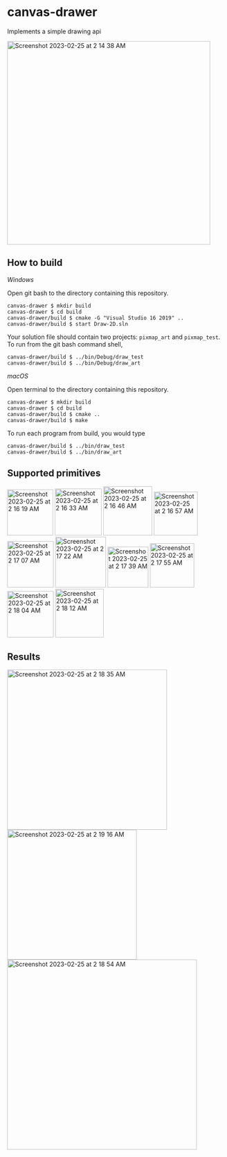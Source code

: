 # canvas-drawer

Implements a simple drawing api


<img width="469" alt="Screenshot 2023-02-25 at 2 14 38 AM" src="https://user-images.githubusercontent.com/102636198/221344227-b05d3f18-dcaa-4a76-9d30-ea65e4545ee8.png">

## How to build

*Windows*

Open git bash to the directory containing this repository.

```
canvas-drawer $ mkdir build
canvas-drawer $ cd build
canvas-drawer/build $ cmake -G "Visual Studio 16 2019" ..
canvas-drawer/build $ start Draw-2D.sln
```

Your solution file should contain two projects: `pixmap_art` and `pixmap_test`.
To run from the git bash command shell, 

```
canvas-drawer/build $ ../bin/Debug/draw_test
canvas-drawer/build $ ../bin/Debug/draw_art
```

*macOS*

Open terminal to the directory containing this repository.

```
canvas-drawer $ mkdir build
canvas-drawer $ cd build
canvas-drawer/build $ cmake ..
canvas-drawer/build $ make
```

To run each program from build, you would type

```
canvas-drawer/build $ ../bin/draw_test
canvas-drawer/build $ ../bin/draw_art
```

## Supported primitives
<img width="106" alt="Screenshot 2023-02-25 at 2 16 19 AM" src="https://user-images.githubusercontent.com/102636198/221344272-ea5de3e8-2073-46d3-9892-98c2a111febb.png">
<img width="108" alt="Screenshot 2023-02-25 at 2 16 33 AM" src="https://user-images.githubusercontent.com/102636198/221344284-eee6b278-9ba3-4e87-ae22-eefd32984c87.png">
<img width="113" alt="Screenshot 2023-02-25 at 2 16 46 AM" src="https://user-images.githubusercontent.com/102636198/221344293-9506a7d5-9709-4f05-af5f-7225fade1b07.png">
<img width="101" alt="Screenshot 2023-02-25 at 2 16 57 AM" src="https://user-images.githubusercontent.com/102636198/221344303-adaa8670-3196-41d0-8868-1407b177ba56.png">
<img width="107" alt="Screenshot 2023-02-25 at 2 17 07 AM" src="https://user-images.githubusercontent.com/102636198/221344312-f7c6b68a-763c-472a-96ac-9d266aab1a7d.png">

<img width="117" alt="Screenshot 2023-02-25 at 2 17 22 AM" src="https://user-images.githubusercontent.com/102636198/221344327-47e8c492-13b6-4cfb-8cf1-f829be8f49d9.png">
<img width="94" alt="Screenshot 2023-02-25 at 2 17 39 AM" src="https://user-images.githubusercontent.com/102636198/221344338-a06a3e26-8c25-4254-be5b-2c43b3136f60.png">
<img width="102" alt="Screenshot 2023-02-25 at 2 17 55 AM" src="https://user-images.githubusercontent.com/102636198/221344346-c1aff64f-12e6-4158-95a0-f383d768351c.png">
<img width="107" alt="Screenshot 2023-02-25 at 2 18 04 AM" src="https://user-images.githubusercontent.com/102636198/221344352-846c7549-8dc3-4cab-936a-21428b4d131f.png">
<img width="112" alt="Screenshot 2023-02-25 at 2 18 12 AM" src="https://user-images.githubusercontent.com/102636198/221344360-f8d79511-521a-48c0-9b76-8a51118f4198.png">




## Results

<img width="369" alt="Screenshot 2023-02-25 at 2 18 35 AM" src="https://user-images.githubusercontent.com/102636198/221344372-feed9736-b453-400c-9439-8496c2abd9e5.png">

<img width="299" alt="Screenshot 2023-02-25 at 2 19 16 AM" src="https://user-images.githubusercontent.com/102636198/221344408-e8c73de8-1dbe-4aca-93f8-409c3588c388.png">

<img width="438" alt="Screenshot 2023-02-25 at 2 18 54 AM" src="https://user-images.githubusercontent.com/102636198/221344389-0757b88d-21c6-4e4a-890a-71cb9753d2e9.png">


